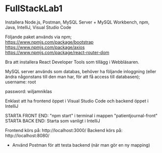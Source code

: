 # FullStackLab1

Installera Node.js, Postman, MySQL Server + MySQL Workbench, npm, Java, IntelliJ, Visual Studio Code


Följande paket används via npm;
https://www.npmjs.com/package/bootstrap
https://www.npmjs.com/package/axios
https://www.npmjs.com/package/react-router-dom


Bra att installera React Developer Tools som tillägg i Webbläsaren.


MySQL server används som databas, behöver ha följande inloggning (eller ändra någonstans till den man har, för att få access till databasen);
username: root

password: wiljamniklas


Enklast att ha frontend öppet i Visual Studio Code och backend öppet i IntelliJ


STARTA FRONT END: "npm start" i terminal i mappen "patientjournal-front"
STARTA BACK END: Starta som vanligt i IntelliJ


Frontend körs på: http://localhost:3000/
Backend körs på: http://localhost:8080/


* Använd Postman för att testa backend (när man gör en ny mapping)
